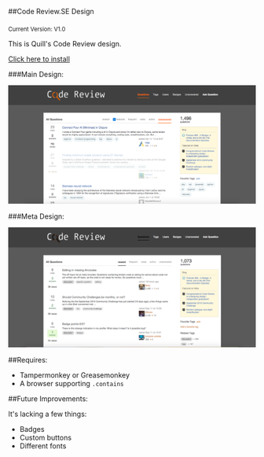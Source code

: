 ##Code Review.SE Design

<sub>Current Version: V1.0</sub>

This is Quill's Code Review design.

[Click here to install](https://github.com/The-Quill/Code-Review-Design/raw/master/design.user.js)

###Main Design:

![main](https://raw.githubusercontent.com/The-Quill/Code-Review-Design/master/resources/readme_resources/main.png)

###Meta Design:

![meta](https://raw.githubusercontent.com/The-Quill/Code-Review-Design/master/resources/readme_resources/meta.png)

##Requires:

 - Tampermonkey or Greasemonkey
 - A browser supporting `.contains`
 
##Future Improvements:

It's lacking a few things:

 - Badges
 - Custom buttons
 - Different fonts